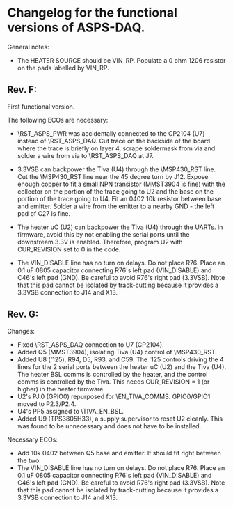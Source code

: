 # Changelog for the functional versions of ASPS-DAQ.

General notes:

* The HEATER SOURCE should be VIN_RP. Populate a 0 ohm 1206 resistor on the
  pads labelled by VIN_RP.

## Rev. F:

First functional version.

The following ECOs are necessary:

* \RST_ASPS_PWR was accidentally connected to the CP2104 (U7) instead of
  \RST_ASPS_DAQ. Cut trace on the backside of the board where the
  trace is briefly on layer 4, scrape soldermask from via and solder
  a wire from via to \RST_ASPS_DAQ at J7.

* 3.3VSB can backpower the Tiva (U4) through the \MSP430_RST line. Cut
  the \MSP430_RST line near the 45 degree turn by J12. Expose enough
  copper to fit a small NPN transistor (MMST3904 is fine) with the
  collector on the portion of the trace going to U2 and the base
  on the portion of the trace going to U4. Fit an 0402 10k resistor between
  base and emitter. Solder a wire from the emitter to a nearby GND -
  the left pad of C27 is fine. 

* The heater uC (U2) can backpower the Tiva (U4) through the UARTs. In
  firmware, avoid this by not enabling the serial ports until the downstream
  3.3V is enabled. Therefore, program U2 with CUR_REVISION set to 0 in
  the code.

* The VIN_DISABLE line has no turn on delays. Do not place R76. Place an 0.1 uF
  0805 capacitor connecting R76's left pad (VIN_DISABLE) and C46's left pad
  (GND). Be careful to avoid R76's right pad (3.3VSB). Note that this pad cannot
  be isolated by track-cutting because it provides a 3.3VSB connection to
  J14 and X13.

## Rev. G:

Changes:

* Fixed \RST_ASPS_DAQ connection to U7 (CP2104).
* Added Q5 (MMST3904), isolating Tiva (U4) control of \MSP430_RST.
* Added U8 ('125), R94, D5, R93, and C59. The '125 controls driving
  the 4 lines for the 2 serial ports between the heater uC (U2) and
  the Tiva (U4). The heater BSL comms is controlled by the heater,
  and the control comms is controlled by the Tiva. This needs
  CUR_REVISION = 1 (or higher) in the heater firmware.
* U2's PJ.0 (GPIO0) repurposed for \EN_TIVA_COMMS. GPIO0/GPIO1 moved
  to P2.3/P2.4.
* U4's PP5 assigned to \TIVA_EN_BSL.
* Added U9 (TPS3805H33), a supply supervisor to reset U2 cleanly. This
  was found to be unnecessary and does not have to be installed.
  
Necessary ECOs:

* Add 10k 0402 between Q5 base and emitter. It should fit right
  between the two.
* The VIN_DISABLE line has no turn on delays. Do not place R76. Place an 0.1 uF
  0805 capacitor connecting R76's left pad (VIN_DISABLE) and C46's left pad
  (GND). Be careful to avoid R76's right pad (3.3VSB). Note that this pad cannot
  be isolated by track-cutting because it provides a 3.3VSB connection to
  J14 and X13.
